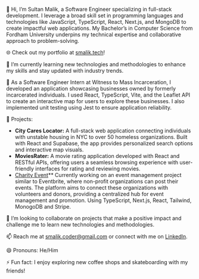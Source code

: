👋 Hi, I’m Sultan Malik, a Software Engineer specializing in full-stack development. I leverage a broad skill set in programming languages and technologies like JavaScript, TypeScript, React, Next.js, and MongoDB to create impactful web applications. My Bachelor’s in Computer Science from Fordham University underpins my technical expertise and collaborative approach to problem-solving.

🌐 Check out my portfolio at [smalik.tech](https://smalik.tech)!

🌱 I’m currently learning new technologies and methodologies to enhance my skills and stay updated with industry trends.

💼 As a Software Engineer Intern at Witness to Mass Incarceration, I developed an application showcasing businesses owned by formerly incarcerated individuals. I used React, TypeScript, Vite, and the Leaflet API to create an interactive map for users to explore these businesses. I also implemented unit testing using Jest to ensure application reliability.

🚀 Projects:
- **City Cares Locator:** A full-stack web application connecting individuals with unstable housing in NYC to over 50 homeless organizations. Built with React and Supabase, the app provides personalized search options and interactive map visuals.
- **MoviesRater:** A movie rating application developed with React and RESTful APIs, offering users a seamless browsing experience with user-friendly interfaces for rating and reviewing movies.
- [Charity Event](https://github.com/SultanMalik1/CharityEvent)**   Currently working on an event management project similar to Eventbrite, where non-profit organizations can post their events. The platform aims to connect these organizations with volunteers and donors, providing a centralized hub for event management and promotion. Using TypeScript, Next.js, React, Tailwind, MonogoDB and Stripe.


👯 I’m looking to collaborate on projects that make a positive impact and challenge me to learn new technologies and methodologies.

📫 Reach me at [smalik.coder@gmail.com](mailto:smalik.coder@gmail.com) or connect with me on [LinkedIn](https://www.linkedin.com/in/smalikk/).

😄 Pronouns: He/Him

⚡ Fun fact: I enjoy exploring new coffee shops and skateboarding with my friends!

